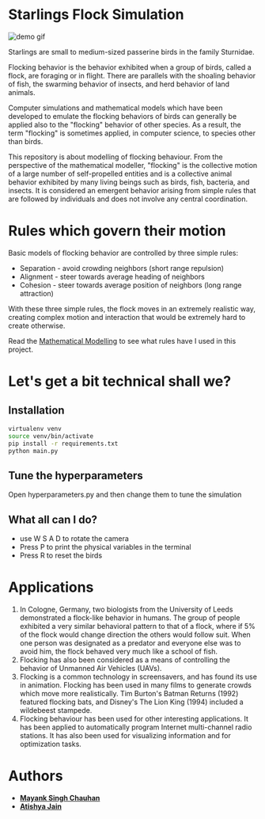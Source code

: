 # Starlings Flock Simulation

![demo gif](https://github.com/mayanksingh2298/COP290_Starlings/blob/master/demo.gif)

Starlings are small to medium-sized passerine birds in the family Sturnidae. 

Flocking behavior is the behavior exhibited when a group of birds, called a flock, are foraging or in flight. There are parallels with the shoaling behavior of fish, the swarming behavior of insects, and herd behavior of land animals.

Computer simulations and mathematical models which have been developed to emulate the flocking behaviors of birds can generally be applied also to the "flocking" behavior of other species. As a result, the term "flocking" is sometimes applied, in computer science, to species other than birds.

This repository is about modelling of flocking behaviour. From the perspective of the mathematical modeller, "flocking" is the collective motion of a large number of self-propelled entities and is a collective animal behavior exhibited by many living beings such as birds, fish, bacteria, and insects. It is considered an emergent behavior arising from simple rules that are followed by individuals and does not involve any central coordination.

# Rules which govern their motion
Basic models of flocking behavior are controlled by three simple rules:

* Separation - avoid crowding neighbors (short range repulsion)
* Alignment - steer towards average heading of neighbors
* Cohesion - steer towards average position of neighbors (long range attraction)

With these three simple rules, the flock moves in an extremely realistic way, creating complex motion and interaction that would be extremely hard to create otherwise.

Read the [Mathematical Modelling](https://github.com/mayanksingh2298/COP290_Starlings/blob/master/Mathematical%20Modelling/COP290__Starlings.pdf) to see what rules have I used in this project.

# Let's get a bit technical shall we?
## Installation
```bash
virtualenv venv
source venv/bin/activate 
pip install -r requirements.txt
python main.py
```

## Tune the hyperparameters
Open hyperparameters.py and then change them to tune the simulation

## What all can I do?
* use W S A D to rotate the camera
* Press P to print the physical variables in the terminal
* Press R to reset the birds


# Applications
1. In Cologne, Germany, two biologists from the University of Leeds demonstrated a flock-like behavior in humans. The group of people exhibited a very similar behavioral pattern to that of a flock, where if 5% of the flock would change direction the others would follow suit. When one person was designated as a predator and everyone else was to avoid him, the flock behaved very much like a school of fish.
2. Flocking has also been considered as a means of controlling the behavior of Unmanned Air Vehicles (UAVs).
3. Flocking is a common technology in screensavers, and has found its use in animation. Flocking has been used in many films to generate crowds which move more realistically. Tim Burton's Batman Returns (1992) featured flocking bats, and Disney's The Lion King (1994) included a wildebeest stampede.
4. Flocking behaviour has been used for other interesting applications. It has been applied to automatically program Internet multi-channel radio stations. It has also been used for visualizing information and for optimization tasks.

# Authors

* [**Mayank Singh Chauhan**](https://github.com/mayanksingh2298)
* [**Atishya Jain**](https://github.com/atishya-jain)
